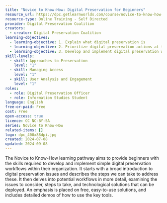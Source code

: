 ```yaml
---
title: "Novice to Know-How: Digital Preservation for Beginners"
resource_url: https://dpc.getlearnworlds.com/course/novice-to-know-how-beginners
resource-type: Online Training - Self Directed
provider: Digital Preservation Coalition
creators:
  - creator: Digital Preservation Coalition
learning-objectives:
  - learning-objective: 1. Explain what digital preservation is
  - learning-objective: 2. Prioritize digital preservation actions at their organization
  - learning-objective: 3. Develop and implement digital preservation workflows
skill-levels:
  - skill: Approaches to Preservation
    level: "1"
  - skill: Managing Access
    level: "1"
  - skill: User Analysis and Engagement
    level: "1"
roles:
  - role: Digital Preservation Officer
  - role: Information Studies Student
language: English
free-or-paid: Free
cost: Free
open-access: true
licence: CC NC-BY-SA
series: Novice to Know-How
related-items: []
logo: dpc_400x88dpi.jpg
created: 2024-07-08
updated: 2024-09-08
---
```

The Novice to Know-How learning pathway aims to provide beginners with the skills required to develop and implement simple digital preservation workflows within their organization. It starts with a broad introduction to digital preservation issues and describes the steps we can take to address these. It then delves into potential workflows in more detail, examining the issues to consider, steps to take, and technological solutions that can be deployed. An emphasis is placed on free, easy-to-use solutions, and includes detailed demos of how to use the key tools.
